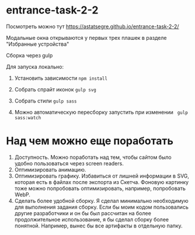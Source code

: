 # entrance-task-2-2

Посмотреть можно тут https://astatsegre.github.io/entrance-task-2-2/

Модальные окна открываются у первых трех плашек в разделе "Избранные устройства"

Сборка через gulp

Для запуска локально:

1. Установить зависимости
``` npm install ```

2. Собрать спрайт иконок
```gulp svg```

3. Собрать стили
```gulp sass```

4. Можно автоматическую пересборку запустить при изменении
``` gulp sass:watch```

# Над чем можно еще поработать
1. Доступность. Можно поработать над тем, чтобы сайтом было удобно пользоваться через screen readers.
2. Оптимизировать анимацию.
3. Оптимизировать графику. Избавиться от лишней информации в SVG, которая есть в файлах после экспорта из Скетча. Фоновую картинку тоже можно попробовать оптимизировать, например, попробовать WebP.
4. Сделать более удобной сборку. Я сделал минимально необходимую для выполнения задания сборку. Если бы моим кодом пользовались другие разработчики и он бы был рассчитан на более продолжительное использование, я бы сделал сборку более понятной. Например, вынес бы все артифакты в отдельную папку.
